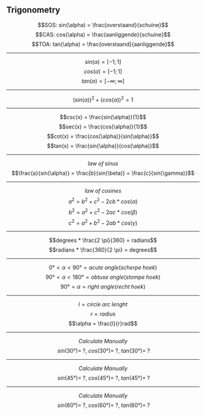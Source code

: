 <link rel="stylesheet" href="../style.css">

## Trigonometry

$$SOS: sin(\alpha) = \frac{overstaand}{schuine}$$
$$CAS: cos(\alpha) = \frac{aanliggende}{schuine}$$
$$TOA: tan(\alpha) = \frac{overstaand}{aanliggende}$$

---

$$sin(\alpha) = [-1;1]$$
$$cos(\alpha) = [-1;1]$$
$$tan(\alpha) = [-\infty; \infty]$$

---

$$(sin(\alpha))^2 + (cos(\alpha))^2 = 1$$

---

$$csc(x) = \frac{sin(\alpha)}{1}$$
$$sec(x) = \frac{cos(\alpha)}{1}$$
$$cot(x) = \frac{cos(\alpha)}{sin(\alpha)}$$
$$tan(x) = \frac{sin(\alpha)}{cos(\alpha)}$$

---

$$law \; of \; sinus$$
$$\frac{a}{sin(\alpha)} = \frac{b}{sin(\beta)} = \frac{c}{sin(\gamma)}$$

---

$$law \; of \; cosines$$
$$a^2 = b^2 + c^2 - 2 cb * cos(\alpha)$$
$$b^2 = a^2 + c^2 - 2 ac * cos(\beta)$$
$$c^2 = a^2 + b^2 - 2 ab * cos(\gamma)$$

---

$$degrees * \frac{2 \pi}{360} = radians$$
$$radians * \frac{360}{2 \pi} = degrees$$

---

$$0° < \alpha < 90° = acute \; angle (scherpe \; hoek)$$
$$90° < \alpha < 180° = obtuse \; angle (stompe \; hoek)$$
$$90° = \alpha = right \; angle (recht \; hoek)$$

---

$$l = circle \; arc \; lenght$$
$$r = radius$$
$$\alpha = \frac{l}{r}rad$$

---

$$Calculate \; Manually$$
$$\; sin(30°) = \; ?, \; cos(30°) = \; ? , \; tan(30°) = \; ?$$

---

$$Calculate \; Manually$$
$$\; sin(45°) = \; ?, \; cos(45°) = \; ? , \; tan(45°) = \; ?$$

---

$$Calculate \; Manually$$
$$\; sin(60°) = \; ?, \; cos(60°) = \; ? , \; tan(60°) = \; ?$$
